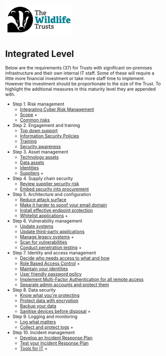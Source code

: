 <img src="/Levels/twt-logo.png" height="100">

# Integrated Level 

Below are the requirements (37) for Trusts with significant on-premises infrastructure and their own internal IT staff. Some of these will require a little more financial investment or take more staff time to implement.  However the investment should be proportionate to the size of the Trust.  To highlight the additional measures in this maturity level they are appended with.

-   Step 1. Risk management
    -   [Integrating Cyber Risk Management](/1-Understand-your-risks/Step-01-Risk-Management.md#integrating-cyber-risk-management)
    -   [Scope](/1-Understand-your-risks/Step-01-Risk-Management.md#define-scope) +
    -   [Common risks](/1-Understand-your-risks/Step-01-Risk-Management.md#common-risks)
-   Step 2. Engagement and training
    -   [Top down support](/1-Understand-your-risks/Step-02-Engagement-and-Training.md#step-2-engagement-and-training)
    -   [Information Security Policies](/1-Understand-your-risks/Step-02-Engagement-and-Training.md#information-security-policies)
    -   [Training](/1-Understand-your-risks/Step-02-Engagement-and-Training.md#training)
    -   [Security awareness](/1-Understand-your-risks/Step-02-Engagement-and-Training.md#security-awareness)
-   Step 3. Asset management
    -   [Technology assets](/1-Understand-your-risks/Step-03-Asset-Management.md#technology-assets)
    -   [Data assets](/1-Understand-your-risks/Step-03-Asset-Management.md#data-assets)
    -   [Identities](/1-Understand-your-risks/Step-03-Asset-Management.md#identities)
    -   [Suppliers](/1-Understand-your-risks/Step-03-Asset-Management.md#suppliers) +
-   Step 4. Supply chain security
    -   [Review supplier security risk](/1-Understand-your-risks/Step-04-Supply-Chain-Security.md#review-supplier-security-risk)
    -   [Embed security into procurement](/1-Understand-your-risks/Step-04-Supply-Chain-Security.md#embed-security-into-procurement)
-   Step 5. Architecture and configuration
    -   [Reduce attack surface](/2-Implement-appropriate-mitigations/Step-05-Architecture-and-Configuration.md#reduce-attack-surface)
    -   [Make it harder to spoof your email domain](/2-Implement-appropriate-mitigations/Step-05-Architecture-and-Configuration.md#make-it-harder-to-spoof-your-email-domain)
    -   [Install effective endpoint protection](/2-Implement-appropriate-mitigations/Step-05-Architecture-and-Configuration.md#install-effective-endpoint-protection)
    -   [Whitelist applications](/2-Implement-appropriate-mitigations/Step-05-Architecture-and-Configuration.md#whitelist-applications) +
-   Step 6. Vulnerability management
    -   [Update systems](/2-Implement-appropriate-mitigations/Step-06-Vulnerability-Management.md#update-systems)
    -   [Update third-party applications](/2-Implement-appropriate-mitigations/Step-06-Vulnerability-Management.md#update-third-party-systems)
    -   [Manage legacy systems](/2-Implement-appropriate-mitigations/Step-06-Vulnerability-Management.md#manage-legacy-systems) +
    -   [Scan for vulnerabilities](/2-Implement-appropriate-mitigations/Step-06-Vulnerability-Management.md#scan-for-vulnerabilities)
    -   [Conduct penetration testing](/2-Implement-appropriate-mitigations/Step-06-Vulnerability-Management.md#conduct-penetration-testing) +
-   Step 7. Identity and access management
    -   [Decide who needs access to what and how](/2-Implement-appropriate-mitigations/Step-07-Identity-and-Access-Management.md#decide-who-needs-access-to-what-and-how)
	-	[Role Based Access Control](/2-Implement-appropriate-mitigations/Step-07-Identity-and-Access-Management.md#role-based-access-control) +
	-   [Maintain your identities](/2-Implement-appropriate-mitigations/Step-07-Identity-and-Access-Management.md#maintain-your-identities)
    -   [User friendly password policy](/2-Implement-appropriate-mitigations/Step-07-Identity-and-Access-Management.md#user-friendly-password-policy)
    -   [Implement Multi-Factor Authentication for all remote access](/2-Implement-appropriate-mitigations/Step-07-Identity-and-Access-Management.md#implement-multi-factor-authentication-for-all-remote-access)
    -   [Separate admin accounts and protect them](/2-Implement-appropriate-mitigations/Step-07-Identity-and-Access-Management.md#separate-admin-accounts-and-protect-them)
-   Step 8. Data security
    -   [Know what you're protecting](/2-Implement-appropriate-mitigations/Step-08-Data-Security.md#know-what-youre-protecting)
    -   [Protect data with encryption](/2-Implement-appropriate-mitigations/Step-08-Data-Security.md#protect-data-with-encryption)
    -   [Backup your data](/2-Implement-appropriate-mitigations/Step-08-Data-Security.md#backup-your-data)
    -   [Sanitise devices before disposal](/2-Implement-appropriate-mitigations/Step-08-Data-Security.md#sanitise-devices-before-disposal) +
-   Step 9. Logging and monitoring
    -   [Log what matters](/3-Prepare-for-incidents/Step-09-Logging-and-monitoring.md#log-what-matters)
    -   [Collect and protect logs](/3-Prepare-for-incidents/Step-09-Logging-and-monitoring.md#collect-and-protect-logs) +
-   Step 10. Incident management
    -   [Develop an Incident Response Plan](/3-Prepare-for-incidents/Step-10-Incident-management.md#develop-an-incident-response-plan)
    -   [Test your Incident Response Plan](/3-Prepare-for-incidents/Step-10-Incident-management.md#test-your-incident-response-plan)
    -   [Tools for IT](/3-Prepare-for-incidents/Step-10-Incident-management.md#tools-for-it) +